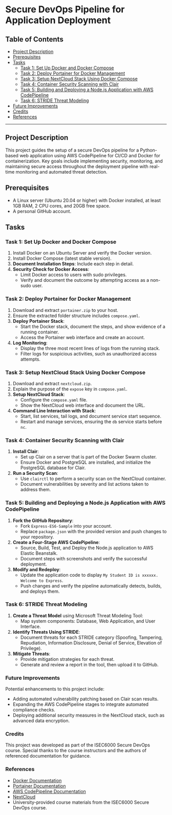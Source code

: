 # Secure DevOps Pipeline for Application Deployment

## Table of Contents
- [Project Description](#project-description)
- [Prerequisites](#prerequisites)
- [Tasks](#tasks)
  - [Task 1: Set Up Docker and Docker Compose](#task-1-set-up-docker-and-docker-compose)
  - [Task 2: Deploy Portainer for Docker Management](#task-2-deploy-portainer-for-docker-management)
  - [Task 3: Setup NextCloud Stack Using Docker Compose](#task-3-setup-nextcloud-stack-using-docker-compose)
  - [Task 4: Container Security Scanning with Clair](#task-4-container-security-scanning-with-clair)
  - [Task 5: Building and Deploying a Node.js Application with AWS CodePipeline](#task-5-building-and-deploying-a-nodejs-application-with-aws-codepipeline)
  - [Task 6: STRIDE Threat Modeling](#task-6-stride-threat-modeling)
- [Future Improvements](#future-improvements)
- [Credits](#credits)
- [References](#references)


---

## Project Description
This project guides the setup of a secure DevOps pipeline for a Python-based web application using AWS CodePipeline for CI/CD and Docker for containerization. Key goals include implementing security, monitoring, and maintaining secure access throughout the deployment pipeline with real-time monitoring and automated threat detection.

## Prerequisites
- A Linux server (Ubuntu 20.04 or higher) with Docker installed, at least 1GB RAM, 2 CPU cores, and 20GB free space.
- A personal GitHub account.

## Tasks

### Task 1: Set Up Docker and Docker Compose
1. Install Docker on an Ubuntu Server and verify the Docker version.
2. Install Docker Compose (latest stable version).
3. **Document Installation Steps**: Include each step in detail.
4. **Security Check for Docker Access**:
   - Limit Docker access to users with sudo privileges.
   - Verify and document the outcome by attempting access as a non-sudo user.

### Task 2: Deploy Portainer for Docker Management
1. Download and extract `portainer.zip` to your host.
2. Ensure the extracted folder structure includes `compose.yaml`.
3. **Deploy Portainer Stack**:
   - Start the Docker stack, document the steps, and show evidence of a running container.
   - Access the Portainer web interface and create an account.
4. **Log Monitoring**:
   - Display the three most recent lines of logs from the running stack.
   - Filter logs for suspicious activities, such as unauthorized access attempts.

### Task 3: Setup NextCloud Stack Using Docker Compose
1. Download and extract `nextcloud.zip`.
2. Explain the purpose of the `expose` key in `compose.yaml`.
3. **Setup NextCloud Stack**:
   - Configure the `compose.yaml` file.
   - Show the NextCloud web interface and document the URL.
4. **Command Line Interaction with Stack**:
   - Start, list services, tail logs, and document service start sequence.
   - Restart and manage services, ensuring the `db` service starts before `nc`.

### Task 4: Container Security Scanning with Clair
1. **Install Clair**:
   - Set up Clair on a server that is part of the Docker Swarm cluster.
   - Ensure Docker and PostgreSQL are installed, and initialize the PostgreSQL database for Clair.
2. **Run a Security Scan**:
   - Use `clairctl` to perform a security scan on the NextCloud container.
   - Document vulnerabilities by severity and list actions taken to address them.

### Task 5: Building and Deploying a Node.js Application with AWS CodePipeline
1. **Fork the GitHub Repository**:
   - Fork `Express-ES6-Sample` into your account.
   - Replace `package.json` with the provided version and push changes to your repository.
2. **Create a Four-Stage AWS CodePipeline**:
   - Source, Build, Test, and Deploy the Node.js application to AWS Elastic Beanstalk.
   - Document steps with screenshots and verify the successful deployment.
3. **Modify and Redeploy**:
   - Update the application code to display `My Student ID is xxxxxx. Welcome to Express`.
   - Push changes and verify the pipeline automatically detects, builds, and deploys them.

### Task 6: STRIDE Threat Modeling
1. **Create a Threat Model** using Microsoft Threat Modeling Tool:
   - Map system components: Database, Web Application, and User Interface.
2. **Identify Threats Using STRIDE**:
   - Document threats for each STRIDE category (Spoofing, Tampering, Repudiation, Information Disclosure, Denial of Service, Elevation of Privilege).
3. **Mitigate Threats**:
   - Provide mitigation strategies for each threat.
   - Generate and review a report in the tool, then upload it to GitHub.

### Future Improvements
Potential enhancements to this project include:
- Adding automated vulnerability patching based on Clair scan results.
- Expanding the AWS CodePipeline stages to integrate automated compliance checks.
- Deploying additional security measures in the NextCloud stack, such as advanced data encryption.
  
### Credits
This project was developed as part of the ISEC6000 Secure DevOps course. Special thanks to the course instructors and the authors of referenced documentation for guidance.

### References
- [Docker Documentation](https://docs.docker.com/)
- [Portainer Documentation](https://docs.portainer.io/)
- [AWS CodePipeline Documentation](https://docs.aws.amazon.com/codepipeline/latest/userguide/welcome.html)
- [NextCloud](https://nextcloud.com/)
- University-provided course materials from the ISEC6000 Secure DevOps course.



